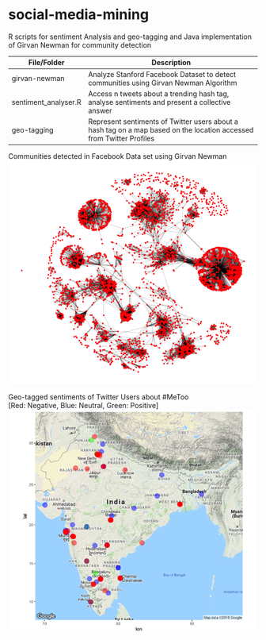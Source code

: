 # social-media-mining
R scripts for sentiment Analysis and geo-tagging and Java implementation of Girvan Newman for community detection

| File/Folder | Description |
| ------------- | ------------- |
| girvan-newman | Analyze Stanford Facebook Dataset to detect communities using Girvan Newman Algorithm |
| sentiment_analyser.R  | Access n tweets about a trending hash tag, analyse sentiments and present a collective answer |
| geo-tagging  | Represent sentiments of Twitter users about a hash tag on a map based on the location accessed from Twitter Profiles |


Communities detected in Facebook Data set using Girvan Newman
![alt text](https://github.com/sejal-pawar/social-media-mining/blob/master/girvan-newman/Fb_clusters.png)

Geo-tagged sentiments of Twitter Users about #MeToo<br>
[Red: Negative, Blue: Neutral, Green: Positive]
![alt text](https://github.com/sejal-pawar/social-media-mining/blob/master/geo-tagging/Sentiment_analysis.png)
